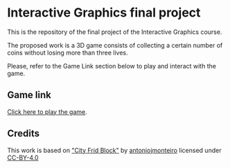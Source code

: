 ﻿# Interactive Graphics final project

This is the repository of the final project of the Interactive Graphics course.

The proposed work is a 3D game consists of collecting a certain number of coins without losing more than three lives.

Please, refer to the Game Link section below to play and interact with the game.

## Game link

[Click here to play the game](https://sapienzainteractivegraphicscourse.github.io/final-project-opoli/).

## Credits

This work is based on ["City Frid Block"](https://sketchfab.com/3d-models/city-grid-block-3488e40ceca846bb9023f894a749c398) by [antoniojmonteiro](https://sketchfab.com/antoniojmonteiro) licensed under [CC-BY-4.0](http://creativecommons.org/licenses/by/4.0/)
